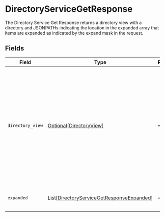# DirectoryServiceGetResponse

The Directory Service Get Response returns a directory view with a directory and JSONPATHs indicating the
 location in the expanded array that items are expanded as indicated by the expand mask in the request.


## Fields

| Field                                                                                                                                                                            | Type                                                                                                                                                                             | Required                                                                                                                                                                         | Description                                                                                                                                                                      |
| -------------------------------------------------------------------------------------------------------------------------------------------------------------------------------- | -------------------------------------------------------------------------------------------------------------------------------------------------------------------------------- | -------------------------------------------------------------------------------------------------------------------------------------------------------------------------------- | -------------------------------------------------------------------------------------------------------------------------------------------------------------------------------- |
| `directory_view`                                                                                                                                                                 | [Optional[DirectoryView]](../../models/shared/directoryview.md)                                                                                                                  | :heavy_minus_sign:                                                                                                                                                               | The directory view contains a directory and an app_path which is a JSONPATH set to the location in the expand mask that the expanded app will live if requested by the expander. |
| `expanded`                                                                                                                                                                       | List[[DirectoryServiceGetResponseExpanded](../../models/shared/directoryservicegetresponseexpanded.md)]                                                                          | :heavy_minus_sign:                                                                                                                                                               | List of serialized related objects.                                                                                                                                              |